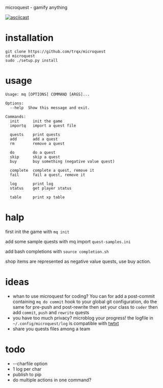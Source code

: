 microquest - gamify anything

[![asciicast](https://asciinema.org/a/7yar4jllfpm9hsgn5yom6kr16.png)](https://asciinema.org/a/7yar4jllfpm9hsgn5yom6kr16)

# installation

	git clone https://github.com/trqx/microquest
	cd microquest
	sudo ./setup.py install

# usage

	Usage: mq [OPTIONS] COMMAND [ARGS]...

	Options:
	  --help  Show this message and exit.

	Commands:
	  init      init the game
	  importq   import a quest file

	  quests    print quests
	  add       add a quest
	  rm        remove a quest

	  do        do a quest
	  skip      skip a quest
	  buy       buy something (negative value quest)

	  complete  complete a quest, remove it
	  fail      fail a quest, remove it

	  log       print log
	  status    get player status

	  table     print xp table

# halp

first init the game with `mq init`

add some sample quests with mq import `quest-samples.ini`

add bash completions with `source completion.sh`

shop items are represented as negative value quests, use buy action.

# ideas

* whan to use microquest for coding? You can for add a post-commit containing `mq do commit`  hook to your global git configuration, do the same for pre-push and post-rewrite then set your class to `coder` then add `commit`, `push` and `rewrite` quests
* you have too much privacy? microblog your progress! the logfile in `~/.config/microquest/log` is compatible with [twtxt](https://github.com/buckket/twtxt)
* share you quests files among a team

# todo

* --charfile option
* 1 log per char
* publish to pip
* do multiple actions in one command?
